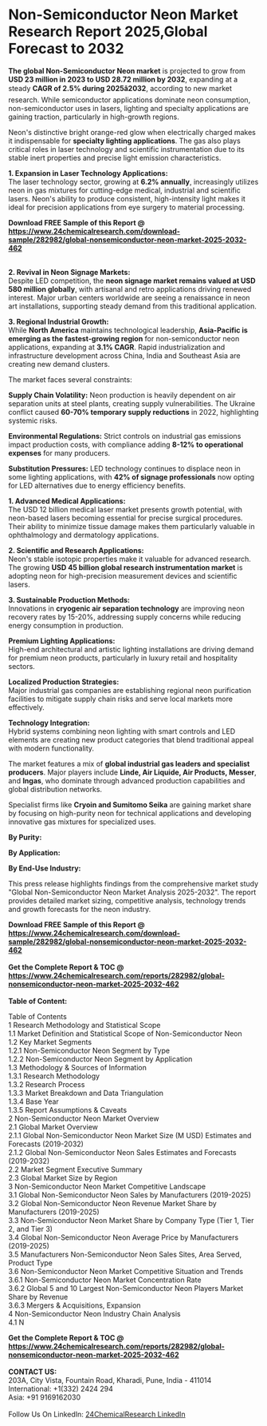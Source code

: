 <h1>Non-Semiconductor Neon Market Research Report 2025,Global Forecast to 2032</h1><p><strong>The global Non-Semiconductor Neon market</strong> is projected to grow from <strong>USD 23 million in 2023 to USD 28.72 million by 2032</strong>, expanding at a steady <strong>CAGR of 2.5% during 2025â2032</strong>, according to new market research. While semiconductor applications dominate neon consumption, non-semiconductor uses in lasers, lighting and specialty applications are gaining traction, particularly in high-growth regions.</p><p>Neon's distinctive bright orange-red glow when electrically charged makes it indispensable for <strong>specialty lighting applications</strong>. The gas also plays critical roles in laser technology and scientific instrumentation due to its stable inert properties and precise light emission characteristics.</p><p><strong>1. Expansion in Laser Technology Applications:</strong><br>
The laser technology sector, growing at <strong>6.2% annually</strong>, increasingly utilizes neon in gas mixtures for cutting-edge medical, industrial and scientific lasers. Neon's ability to produce consistent, high-intensity light makes it ideal for precision applications from eye surgery to material processing.</p><div><b>Download FREE Sample of this Report @ 
            <a href="https://www.24chemicalresearch.com/download-sample/282982/global-nonsemiconductor-neon-market-2025-2032-462">
            https://www.24chemicalresearch.com/download-sample/282982/global-nonsemiconductor-neon-market-2025-2032-462</a></b></div><br><p><strong>2. Revival in Neon Signage Markets:</strong><br>
Despite LED competition, the <strong>neon signage market remains valued at USD 580 million globally</strong>, with artisanal and retro applications driving renewed interest. Major urban centers worldwide are seeing a renaissance in neon art installations, supporting steady demand from this traditional application.</p><p><strong>3. Regional Industrial Growth:</strong><br>
While <strong>North America</strong> maintains technological leadership, <strong>Asia-Pacific is emerging as the fastest-growing region</strong> for non-semiconductor neon applications, expanding at <strong>3.1% CAGR</strong>. Rapid industrialization and infrastructure development across China, India and Southeast Asia are creating new demand clusters.</p><p>The market faces several constraints:</p><p><strong>Supply Chain Volatility:</strong> Neon production is heavily dependent on air separation units at steel plants, creating supply vulnerabilities. The Ukraine conflict caused <strong>60-70% temporary supply reductions</strong> in 2022, highlighting systemic risks.</p><p><strong>Environmental Regulations:</strong> Strict controls on industrial gas emissions impact production costs, with compliance adding <strong>8-12% to operational expenses</strong> for many producers.</p><p><strong>Substitution Pressures:</strong> LED technology continues to displace neon in some lighting applications, with <strong>42% of signage professionals</strong> now opting for LED alternatives due to energy efficiency benefits.</p><p><strong>1. Advanced Medical Applications:</strong><br>
The USD 12 billion medical laser market presents growth potential, with neon-based lasers becoming essential for precise surgical procedures. Their ability to minimize tissue damage makes them particularly valuable in ophthalmology and dermatology applications.</p><p><strong>2. Scientific and Research Applications:</strong><br>
Neon's stable isotopic properties make it valuable for advanced research. The growing <strong>USD 45 billion global research instrumentation market</strong> is adopting neon for high-precision measurement devices and scientific lasers.</p><p><strong>3. Sustainable Production Methods:</strong><br>
Innovations in <strong>cryogenic air separation technology</strong> are improving neon recovery rates by 15-20%, addressing supply concerns while reducing energy consumption in production.</p><p><strong>Premium Lighting Applications:</strong><br>
    High-end architectural and artistic lighting installations are driving demand for premium neon products, particularly in luxury retail and hospitality sectors.</p><p><strong>Localized Production Strategies:</strong><br>
    Major industrial gas companies are establishing regional neon purification facilities to mitigate supply chain risks and serve local markets more effectively.</p><p><strong>Technology Integration:</strong><br>
    Hybrid systems combining neon lighting with smart controls and LED elements are creating new product categories that blend traditional appeal with modern functionality.</p><p>The market features a mix of <strong>global industrial gas leaders and specialist producers</strong>. Major players include <strong>Linde, Air Liquide, Air Products, Messer</strong>, and <strong>Ingas</strong>, who dominate through advanced production capabilities and global distribution networks.</p><p>Specialist firms like <strong>Cryoin and Sumitomo Seika</strong> are gaining market share by focusing on high-purity neon for technical applications and developing innovative gas mixtures for specialized uses.</p><p><strong>By Purity:</strong></p><p><strong>By Application:</strong></p><p><strong>By End-Use Industry:</strong></p><p>This press release highlights findings from the comprehensive market study "Global Non-Semiconductor Neon Market Analysis 2025-2032". The report provides detailed market sizing, competitive analysis, technology trends and growth forecasts for the neon industry.</p><div><b>Download FREE Sample of this Report @ 
            <a href="https://www.24chemicalresearch.com/download-sample/282982/global-nonsemiconductor-neon-market-2025-2032-462">
            https://www.24chemicalresearch.com/download-sample/282982/global-nonsemiconductor-neon-market-2025-2032-462</a></b></div><br><div><b>Get the Complete Report & TOC @ 
            <a href="https://www.24chemicalresearch.com/reports/282982/global-nonsemiconductor-neon-market-2025-2032-462">
            https://www.24chemicalresearch.com/reports/282982/global-nonsemiconductor-neon-market-2025-2032-462</a></b></div><br>
            <b>Table of Content:</b><p>Table of Contents<br />
1 Research Methodology and Statistical Scope<br />
1.1 Market Definition and Statistical Scope of Non-Semiconductor Neon<br />
1.2 Key Market Segments<br />
1.2.1 Non-Semiconductor Neon Segment by Type<br />
1.2.2 Non-Semiconductor Neon Segment by Application<br />
1.3 Methodology & Sources of Information<br />
1.3.1 Research Methodology<br />
1.3.2 Research Process<br />
1.3.3 Market Breakdown and Data Triangulation<br />
1.3.4 Base Year<br />
1.3.5 Report Assumptions & Caveats<br />
2 Non-Semiconductor Neon Market Overview<br />
2.1 Global Market Overview<br />
2.1.1 Global Non-Semiconductor Neon Market Size (M USD) Estimates and Forecasts (2019-2032)<br />
2.1.2 Global Non-Semiconductor Neon Sales Estimates and Forecasts (2019-2032)<br />
2.2 Market Segment Executive Summary<br />
2.3 Global Market Size by Region<br />
3 Non-Semiconductor Neon Market Competitive Landscape<br />
3.1 Global Non-Semiconductor Neon Sales by Manufacturers (2019-2025)<br />
3.2 Global Non-Semiconductor Neon Revenue Market Share by Manufacturers (2019-2025)<br />
3.3 Non-Semiconductor Neon Market Share by Company Type (Tier 1, Tier 2, and Tier 3)<br />
3.4 Global Non-Semiconductor Neon Average Price by Manufacturers (2019-2025)<br />
3.5 Manufacturers Non-Semiconductor Neon Sales Sites, Area Served, Product Type<br />
3.6 Non-Semiconductor Neon Market Competitive Situation and Trends<br />
3.6.1 Non-Semiconductor Neon Market Concentration Rate<br />
3.6.2 Global 5 and 10 Largest Non-Semiconductor Neon Players Market Share by Revenue<br />
3.6.3 Mergers & Acquisitions, Expansion<br />
4 Non-Semiconductor Neon Industry Chain Analysis<br />
4.1 N</p><div><b>Get the Complete Report & TOC @ 
            <a href="https://www.24chemicalresearch.com/reports/282982/global-nonsemiconductor-neon-market-2025-2032-462">
            https://www.24chemicalresearch.com/reports/282982/global-nonsemiconductor-neon-market-2025-2032-462</a></b></div><br><b>CONTACT US:</b><br>
            203A, City Vista, Fountain Road, Kharadi, Pune, India - 411014<br>
            International: +1(332) 2424 294<br>
            Asia: +91 9169162030 <br><br>
            Follow Us On LinkedIn: <a href="https://www.linkedin.com/company/24chemicalresearch/">24ChemicalResearch LinkedIn</a>